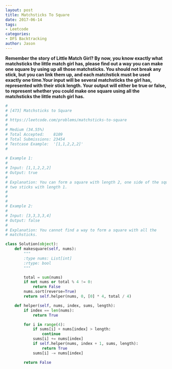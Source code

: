 ```yaml
---
layout: post
title: Matchsticks To Square
date: 2017-06-14
tags:
- Leetcode
categories:
- DFS Backtracking
author: Jason
---
```

**Remember the story of Little Match Girl? By now, you know exactly what matchsticks the little match girl has, please find out a way you can make one square by using up all those matchsticks. You should not break any stick, but you can link them up, and each matchstick must be used exactly one time.⁠Your input will be several matchsticks the girl has, represented with their stick length. Your output will either be true or false, to represent whether you could make one square using all the matchsticks the little match girl has.**

```python
#
# [473] Matchsticks to Square
#
# https://leetcode.com/problems/matchsticks-to-square
#
# Medium (34.55%)
# Total Accepted:    8109
# Total Submissions: 23454
# Testcase Example:  '[1,1,2,2,2]'
#
 
# Example 1:
# 
# Input: [1,1,2,2,2]
# Output: true
# 
# Explanation: You can form a square with length 2, one side of the square came
# two sticks with length 1.
# 
# 
# 
# Example 2:
# 
# Input: [3,3,3,3,4]
# Output: false
# 
# Explanation: You cannot find a way to form a square with all the
# matchsticks.

class Solution(object):
    def makesquare(self, nums):
        """
        :type nums: List[int]
        :rtype: bool
        """

        total = sum(nums)
        if not nums or total % 4 != 0:
            return False
        nums.sort(reverse=True)
        return self.helper(nums, 0, [0] * 4, total / 4)

    def helper(self, nums, index, sums, length):
        if index == len(nums):
            return True

        for i in range(4):
            if sums[i] + nums[index] > length:
                continue
            sums[i] += nums[index]
            if self.helper(nums, index + 1, sums, length):
                return True
            sums[i] -= nums[index]

        return False




```
